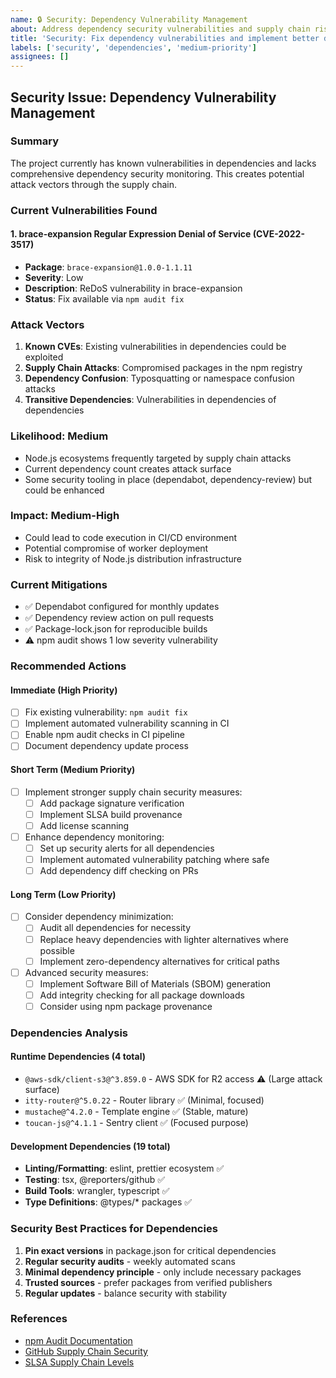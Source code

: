 ```yaml
---
name: 🔒 Security: Dependency Vulnerability Management
about: Address dependency security vulnerabilities and supply chain risks
title: 'Security: Fix dependency vulnerabilities and implement better dependency management'
labels: ['security', 'dependencies', 'medium-priority']
assignees: []
---
```


## Security Issue: Dependency Vulnerability Management

### Summary
The project currently has known vulnerabilities in dependencies and lacks comprehensive dependency security monitoring. This creates potential attack vectors through the supply chain.

### Current Vulnerabilities Found

#### 1. brace-expansion Regular Expression Denial of Service (CVE-2022-3517)
- **Package**: `brace-expansion@1.0.0-1.1.11`
- **Severity**: Low
- **Description**: ReDoS vulnerability in brace-expansion
- **Status**: Fix available via `npm audit fix`

### Attack Vectors
1. **Known CVEs**: Existing vulnerabilities in dependencies could be exploited
2. **Supply Chain Attacks**: Compromised packages in the npm registry
3. **Dependency Confusion**: Typosquatting or namespace confusion attacks
4. **Transitive Dependencies**: Vulnerabilities in dependencies of dependencies

### Likelihood: Medium
- Node.js ecosystems frequently targeted by supply chain attacks
- Current dependency count creates attack surface
- Some security tooling in place (dependabot, dependency-review) but could be enhanced

### Impact: Medium-High
- Could lead to code execution in CI/CD environment
- Potential compromise of worker deployment
- Risk to integrity of Node.js distribution infrastructure

### Current Mitigations
- ✅ Dependabot configured for monthly updates
- ✅ Dependency review action on pull requests
- ✅ Package-lock.json for reproducible builds
- ⚠️ npm audit shows 1 low severity vulnerability

### Recommended Actions

#### Immediate (High Priority)
- [ ] Fix existing vulnerability: `npm audit fix`
- [ ] Implement automated vulnerability scanning in CI
- [ ] Enable npm audit checks in CI pipeline
- [ ] Document dependency update process

#### Short Term (Medium Priority)
- [ ] Implement stronger supply chain security measures:
  - [ ] Add package signature verification
  - [ ] Implement SLSA build provenance
  - [ ] Add license scanning
- [ ] Enhance dependency monitoring:
  - [ ] Set up security alerts for all dependencies
  - [ ] Implement automated vulnerability patching where safe
  - [ ] Add dependency diff checking on PRs

#### Long Term (Low Priority)
- [ ] Consider dependency minimization:
  - [ ] Audit all dependencies for necessity
  - [ ] Replace heavy dependencies with lighter alternatives where possible
  - [ ] Implement zero-dependency alternatives for critical paths
- [ ] Advanced security measures:
  - [ ] Implement Software Bill of Materials (SBOM) generation
  - [ ] Add integrity checking for all package downloads
  - [ ] Consider using npm package provenance

### Dependencies Analysis

#### Runtime Dependencies (4 total)
- `@aws-sdk/client-s3@^3.859.0` - AWS SDK for R2 access ⚠️ (Large attack surface)
- `itty-router@^5.0.22` - Router library ✅ (Minimal, focused)
- `mustache@^4.2.0` - Template engine ✅ (Stable, mature)
- `toucan-js@^4.1.1` - Sentry client ✅ (Focused purpose)

#### Development Dependencies (19 total)
- **Linting/Formatting**: eslint, prettier ecosystem ✅
- **Testing**: tsx, @reporters/github ✅  
- **Build Tools**: wrangler, typescript ✅
- **Type Definitions**: @types/* packages ✅

### Security Best Practices for Dependencies

1. **Pin exact versions** in package.json for critical dependencies
2. **Regular security audits** - weekly automated scans
3. **Minimal dependency principle** - only include necessary packages
4. **Trusted sources** - prefer packages from verified publishers
5. **Regular updates** - balance security with stability

### References
- [npm Audit Documentation](https://docs.npmjs.com/cli/v8/commands/npm-audit)
- [GitHub Supply Chain Security](https://docs.github.com/en/code-security/supply-chain-security)
- [SLSA Supply Chain Levels](https://slsa.dev/spec/v1.0/levels)